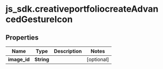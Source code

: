 # js_sdk.creativeportfoliocreateAdvancedGestureIcon

## Properties
Name | Type | Description | Notes
------------ | ------------- | ------------- | -------------
**image_id** | **String** |  | [optional] 
